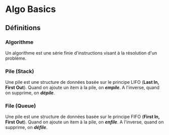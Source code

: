 # Algo Basics

## Définitions

### Algorithme

Un algorithme est une série finie d'instructions visant à la résolution d'un problème.

### Pile (Stack)

Une pile est une structure de données basée sur le principe LIFO (__Last In, First Out__). Quand on ajoute un item à la pile, on *__empile__*. A l'inverse, quand
on supprime, on *__dépile__*.

### File (Queue)

Une pile est une structure de données basée sur le principe FIFO (__First In, First Out__). Quand on ajoute un item à la pile, on *__enfile__*. A l'inverse, quand
on supprime, on *__défile__*.